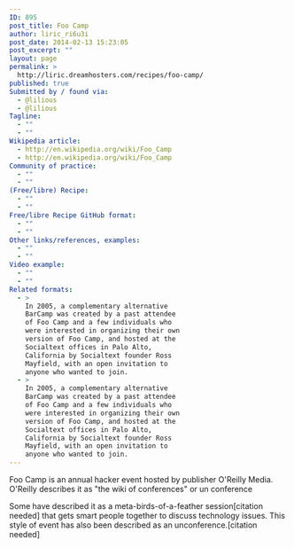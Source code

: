 ```yaml
---
ID: 895
post_title: Foo Camp
author: liric_ri6u3i
post_date: 2014-02-13 15:23:05
post_excerpt: ""
layout: page
permalink: >
  http://liric.dreamhosters.com/recipes/foo-camp/
published: true
Submitted by / found via:
  - @lilious
  - @lilious
Tagline:
  - ""
  - ""
Wikipedia article:
  - http://en.wikipedia.org/wiki/Foo_Camp
  - http://en.wikipedia.org/wiki/Foo_Camp
Community of practice:
  - ""
  - ""
(Free/libre) Recipe:
  - ""
  - ""
Free/libre Recipe GitHub format:
  - ""
  - ""
Other links/references, examples:
  - ""
  - ""
Video example:
  - ""
  - ""
Related formats:
  - >
    In 2005, a complementary alternative
    BarCamp was created by a past attendee
    of Foo Camp and a few individuals who
    were interested in organizing their own
    version of Foo Camp, and hosted at the
    Socialtext offices in Palo Alto,
    California by Socialtext founder Ross
    Mayfield, with an open invitation to
    anyone who wanted to join.
  - >
    In 2005, a complementary alternative
    BarCamp was created by a past attendee
    of Foo Camp and a few individuals who
    were interested in organizing their own
    version of Foo Camp, and hosted at the
    Socialtext offices in Palo Alto,
    California by Socialtext founder Ross
    Mayfield, with an open invitation to
    anyone who wanted to join.
---
```

Foo Camp is an annual hacker event hosted by publisher O'Reilly Media. O'Reilly describes it as "the wiki of conferences" or un conference

Some have described it as a meta-birds-of-a-feather session[citation needed] that gets smart people together to discuss technology issues. This style of event has also been described as an unconference.[citation needed]